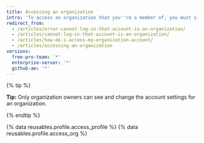 ```yaml
---
title: Accessing an organization
intro: 'To access an organization that you''re a member of, you must sign in to your personal user account.'
redirect_from:
  - /articles/error-cannot-log-in-that-account-is-an-organization/
  - /articles/cannot-log-in-that-account-is-an-organization/
  - /articles/how-do-i-access-my-organization-account/
  - /articles/accessing-an-organization
versions:
  free-pro-team: '*'
  enterprise-server: '*'
  github-ae: '*'
---
```


{% tip %}

**Tip:** Only organization owners can see and change the account settings for an organization.

{% endtip %}

{% data reusables.profile.access_profile %}
{% data reusables.profile.access_org %}
